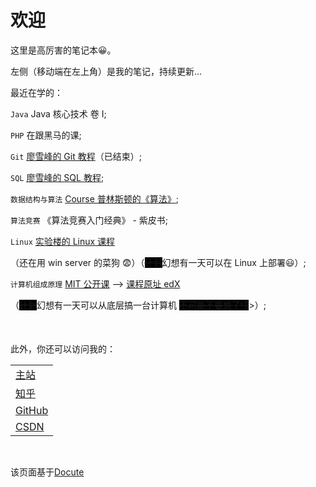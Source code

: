 ﻿<style>
    del {
        background-color: #000;
    }
    del:hover {
        background-color: #fff;
    }
</style>
# 欢迎

这里是高厉害的笔记本😀。

左侧（移动端在左上角）是我的笔记，持续更新...

最近在学的：

`Java` Java 核心技术 卷 I;


`PHP` 在跟黑马的课;


`Git` [廖雪峰的 Git 教程](https://www.liaoxuefeng.com/wiki/896043488029600)（已结束）;


`SQL` [廖雪峰的 SQL 教程](https://www.liaoxuefeng.com/wiki/1177760294764384);


`数据结构与算法` [Course 普林斯顿的《算法》](https://www.coursera.org/learn/algorithms-part1/home/welcome);


`算法竞赛` 《算法竞赛入门经典》 - 紫皮书;


`Linux` [实验楼的 Linux 课程](https://www.lanqiao.cn/courses/1653)

（还在用 win server 的菜狗 😨）（<del>计划</del>幻想有一天可以在 Linux 上部署😃）;



`计算机组成原理` [MIT 公开课](https://www.bilibili.com/video/BV1gk4y1B7VE) --> [课程原址 edX ](https://courses.edx.org/courses/course-v1:MITx+6.004.1x_3+3T2016/course/)

（<del>计划</del>幻想有一天可以从底层搞一台计算机 <del>不可能不要想了👎</del>>）;





<br/>

此外，你还可以访问我的：

|                                                   |
| ------------------------------------------------- |
| [主站](https://gaolihai.top) |
| [知乎](https://www.zhihu.com/people/gao-jun-kang) |
| [GitHub](https://github.com/GAOSILIHAI)           |
| [CSDN](https://blog.csdn.net/qq_16181837) |

<br/>

该页面基于[Docute](https://docute.org/)

